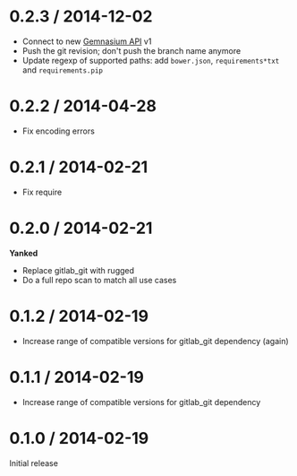 # 0.2.3 / 2014-12-02

* Connect to new [Gemnasium API](https://api.gemnasium.com) v1
* Push the git revision; don't push the branch name anymore
* Update regexp of supported paths: add `bower.json`, `requirements*txt` and `requirements.pip`

# 0.2.2 / 2014-04-28

* Fix encoding errors

# 0.2.1 / 2014-02-21

* Fix require

# 0.2.0 / 2014-02-21

**Yanked**

* Replace gitlab_git with rugged
* Do a full repo scan to match all use cases

# 0.1.2 / 2014-02-19

* Increase range of compatible versions for gitlab_git dependency (again)

# 0.1.1 / 2014-02-19

* Increase range of compatible versions for gitlab_git dependency

# 0.1.0 / 2014-02-19

Initial release
